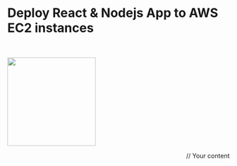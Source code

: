 # Deploy React & Nodejs App to AWS EC2 instances
<br>


<p align="left">
    <img width="200" src="https://myoctocat.com/assets/images/base-octocat.svg">

<p align="right">
// Your content
</p>
</p>
